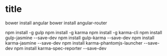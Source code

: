 # title

bower install angular
bower install angular-router

npm install -g gulp
npm install -g karma
npm install -g karma-cli
npm install gulp-jasmine --save-dev
npm install gulp-karma --save-dev
npm install karma-jasmine --save-dev
npm install karma-phantomjs-launcher --save-dev
npm install karma-spec-reporter --save-dev